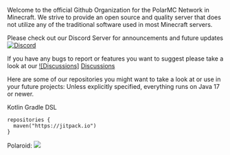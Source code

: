 Welcome to the official Github Organization for the PolarMC Network in Minecraft.
We strive to provide an open source and quality server that does not utilize any 
of the traditional software used in most Minecraft servers.

Please check out our Discord Server for announcements and future updates [![Discord]][DiscordUrl]

If you have any bugs to report or features you want to suggest please take a look at our [![Discussions]][Discord]
<a class="github-button" href="https://github.com/orgs/Polar-Network/discussions" data-color-scheme="no-preference: dark_high_contrast; light: dark_high_contrast; dark: dark_high_contrast;" data-icon="octicon-comment-discussion" data-size="large" aria-label="Discuss buttons/github-buttons on GitHub">Discussions</a>

Here are some of our repositories you might want to take a look at or use in your future projects:
Unless explicitly specified, everything runs on Java 17 or newer.

Kotlin Gradle DSL
```
repositories {
  maven("https://jitpack.io")
}
```

Polaroid:   [![](https://jitpack.io/v/Polar-Network/Polaroid.svg)](https://jitpack.io/#Polar-Network/Polaroid)



<!--------------------------ASSETS---------------------------------->
[DiscordUrl]: https://discord.gg/CbC5tCAKsv
[Discord]: https://img.shields.io/discord/1073189735532605470?color=blue&label=Discord&logoColor=blue&style=for-the-badge
